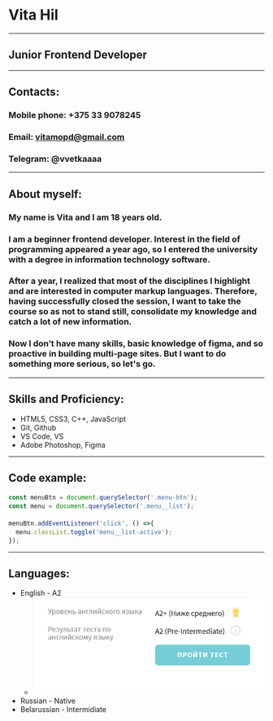 # __Vita Hil__
*****
## Junior Frontend Developer
*****
## Contacts:

### Mobile phone: +375 33 9078245
### Email: vitamopd@gmail.com
### Telegram: @vvetkaaaa
****
## About myself:

### My name is Vita and I am 18 years old. 
### I am a beginner frontend developer. Interest in the field of programming appeared a year ago, so I entered the university with a degree in information technology software. 

### After a year, I realized that most of the disciplines I highlight and are interested in computer markup languages. Therefore, having successfully closed the session, I want to take the course so as not to stand still, consolidate my knowledge and catch a lot of new information.

### Now I don’t have many skills, basic knowledge of figma, and so proactive in building multi-page sites. But I want to do something more serious, so let's go.
****
## Skills and Proficiency:
* HTML5, CSS3, C++, JavaScript 
* Git, Github
* VS Code, VS
* Adobe Photoshop, Figma
****
## Code example:
```JavaScript
const menuBtn = document.querySelector('.menu-btn');
const menu = document.querySelector('.menu__list');

menuBtn.addEventListener('click', () =>{
  menu.classList.toggle('menu__list-active');
});
```
****
## Languages:
* English - A2
   * ![english](./english.png)
* Russian - Native
* Belarussian - Intermidiate